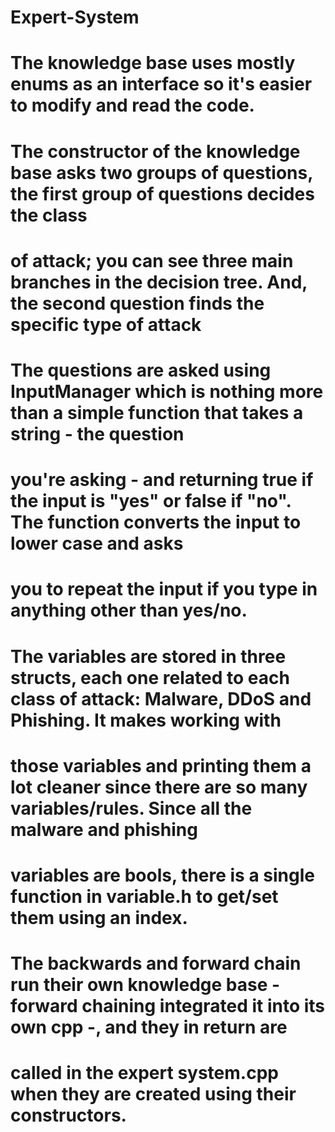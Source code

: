 # Expert-System
# The knowledge base uses mostly enums as an interface so it's easier to modify and read the code. 
# The constructor of the knowledge base asks two groups of questions, the first group of questions decides the class
# of attack; you can see three main branches in the decision tree. And, the second question finds the specific type of attack
# The questions are asked using InputManager which is nothing more than a simple function that takes a string - the question
# you're asking - and returning true if the input is "yes" or false if "no". The function converts the input to lower case and asks
# you to repeat the input if you type in anything other than yes/no.
# The variables are stored in three structs, each one related to each class of attack: Malware, DDoS and Phishing. It makes working with
# those variables and printing them a lot cleaner since there are so many variables/rules. Since all the malware and phishing
# variables are bools, there is a single function in variable.h to get/set them using an index.
# The backwards and forward chain run their own knowledge base - forward chaining integrated it into its own cpp -, and they in return are
# called in the expert system.cpp when they are created using their constructors.
